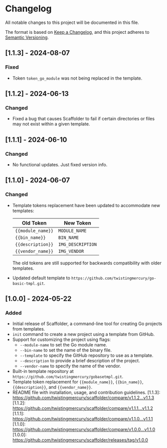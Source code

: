 # Changelog

All notable changes to this project will be documented in this file.

The format is based on [Keep a Changelog](https://keepachangelog.com/en/1.0.0/),
and this project adheres to [Semantic Versioning](https://semver.org/spec/v2.0.0.html).

## [1.1.3] - 2024-08-07
### Fixed
- Token `token_go_module` was not being replaced in the template.


## [1.1.2] - 2024-06-13
### Changed
- Fixed a bug that causes Scaffolder to fail if certain directories or files may not exist within a given template.

## [1.1.1] - 2024-06-10
### Changed
- No functional updates. Just fixed version info.

## [1.1.0] - 2024-06-07

### Changed
- Template tokens replacement have been updated to accommodate new templates:
  
  | Old Token         | New Token         |
  |-------------------|-------------------|
  | `{{module_name}}` | `MODULE_NAME`     |
  | `{{bin_name}}`    | `BIN_NAME`        |
  | `{{description}}` | `IMG_DESCRIPTION` |
  | `{{vendor_name}}` | `IMG_VENDOR`      |

  The old tokens are still supported for backwards compatibility with older templates.

- Updated default template to `https://github.com/twistingmercury/go-basic-tmpl.git`.

## [1.0.0] - 2024-05-22

### Added
- Initial release of Scaffolder, a command-line tool for creating Go projects from templates.
- `init` command to create a new project using a template from GitHub.
- Support for customizing the project using flags:
    - `--module-name` to set the Go module name.
    - `--bin-name` to set the name of the binary file.
    - `--template` to specify the GitHub repository to use as a template.
    - `--description` to provide a brief description of the project.
    - `--vendor-name` to specify the name of the vendor.
- Built-in template repository at `https://github.com/twistingmercury/gobasetmpl.git`.
- Template token replacement for `{{module_name}}`, `{{bin_name}}`, `{{description}}`, and `{{vendor_name}}`.
- README file with installation, usage, and contribution guidelines.
[1.1.3]: https://github.com/twistingmercury/scaffolder/compare/v1.1.2...v1.1.3
[1.1.2]: https://github.com/twistingmercury/scaffolder/compare/v1.1.1...v1.1.2
[1.1.1]: https://github.com/twistingmercury/scaffolder/compare/v1.1.0...v1.1.1
[1.1.0]: https://github.com/twistingmercury/scaffolder/compare/v1.0.0...v1.1.0
[1.0.0]: https://github.com/twistingmercury/scaffolder/releases/tag/v1.0.0

